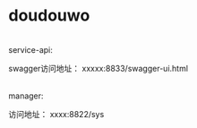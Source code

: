 # doudouwo
</br>
service-api:

<p>
  swagger访问地址：
    xxxxx:8833/swagger-ui.html
</p>
</br>
manager:
<p>
  访问地址：
   xxxx:8822/sys
</p>
